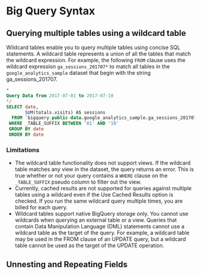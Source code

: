 # Big Query Syntax

## Querying multiple tables using a wildcard table
Wildcard tables enable you to query multiple tables using concise SQL statements. A wildcard table represents a union of all the tables that match the wildcard expression. For example, the following `FROM` clause uses the wildcard expression `ga_sessions_201707*` to match all tables in the `google_analytics_sample` dataset that begin with the string ga_sessions_201707.

```sql
*
Query Data from 2017-07-01 to 2017-07-10
*/
SELECT date,
       SUM(totals.visits) AS sessions
  FROM `bigquery-public-data.google_analytics_sample.ga_sessions_201707*`
 WHERE _TABLE_SUFFIX BETWEEN '01' AND '10'
 GROUP BY date
 ORDER BY date
```

### Limitations

* The wildcard table functionality does not support views. If the wildcard table matches any view in the dataset, the query returns an error. This is true whether or not your query contains a `WHERE` clause on the `_TABLE_SUFFIX` pseudo column to filter out the view.
* Currently, cached results are not supported for queries against multiple tables using a wildcard even if the Use Cached Results option is checked. If you run the same wildcard query multiple times, you are billed for each query.
* Wildcard tables support native BigQuery storage only. You cannot use wildcards when querying an external table or a view.
Queries that contain Data Manipulation Language (DML) statements cannot use a wildcard table as the target of the query. For example, a wildcard table may be used in the FROM clause of an UPDATE query, but a wildcard table cannot be used as the target of the UPDATE operation.

## Unnesting and Repeating Fields
